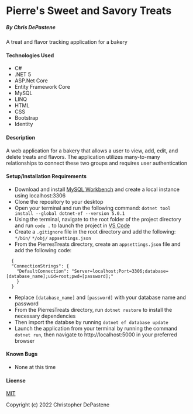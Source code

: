 # Pierre's Sweet and Savory Treats
##### By Chris DePastene
A treat and flavor tracking application for a bakery
#### Technologies Used
* C#
* .NET 5
* ASP.Net Core
* Entity Framework Core
* MySQL
* LINQ
* HTML
* CSS
* Bootstrap
* Identity

#### Description
A web application for a bakery that allows a user to view, add, edit, and delete treats and flavors. The application utilizes many-to-many relationships to connect these two groups and requires user authentication

#### Setup/Installation Requirements
* Download and install [MySQL Workbench](https://www.mysql.com/products/workbench/) and create a local instance using localhost:3306
* Clone the repository to your desktop
* Open your terminal and run the following command: `dotnet tool install --global dotnet-ef --version 5.0.1`
* Using the terminal, navigate to the root folder of the project directory and run `code .` to launch the project in [VS Code](https://code.visualstudio.com/download)
* Create a `.gitignore` file in the root directory and add the following: `*/bin/` `*/obj/` `appsettings.json`
* From the PierresTreats directory, create an `appsettings.json` file and add the following code: 
```
  {
  "ConnectionStrings": {
    "DefaultConnection": "Server=localhost;Port=3306;database=[database_name];uid=root;pwd=[password];"
    }
  }
```
* Replace `[database_name]` and `[password]` with your database name and password
* From the PierresTreats directory, run `dotnet restore` to install the necessary dependencies 
* Then import the databse by running `dotnet ef database update`
* Launch the application from your terminal by running the command `dotnet run`, then navigate to http://localhost:5000 in your preferred browser

#### Known Bugs
* None at this time

#### License
[MIT](https://opensource.org/licenses/MIT)

Copyright (c) 2022 Christopher DePastene